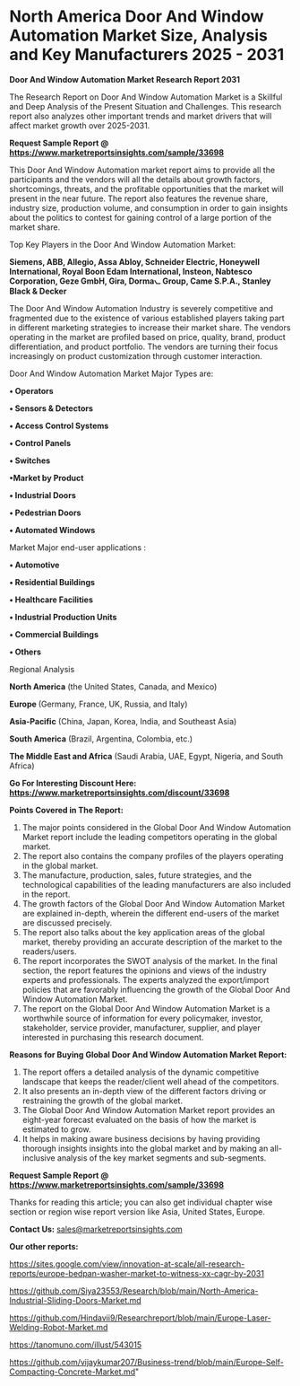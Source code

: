 # North America Door And Window Automation Market Size, Analysis and Key Manufacturers 2025 - 2031

<strong>Door And Window Automation Market Research Report 2031</strong>

The Research Report on Door And Window Automation Market is a Skillful and Deep Analysis of the Present Situation and Challenges. This research report also analyzes other important trends and market drivers that will affect market growth over 2025-2031.

<strong>Request Sample Report @ <a href=https://www.marketreportsinsights.com/sample/33698>https://www.marketreportsinsights.com/sample/33698</a></strong>

This Door And Window Automation market report aims to provide all the participants and the vendors will all the details about growth factors, shortcomings, threats, and the profitable opportunities that the market will present in the near future. The report also features the revenue share, industry size, production volume, and consumption in order to gain insights about the politics to contest for gaining control of a large portion of the market share.

Top Key Players in the Door And Window Automation Market:

<strong>Siemens, ABB, Allegio, Assa Abloy, Schneider Electric, Honeywell International, Royal Boon Edam International, Insteon, Nabtesco Corporation, Geze GmbH, Gira, Dorma⦦ Group, Came S.P.A., Stanley Black & Decker</strong>

The Door And Window Automation Industry is severely competitive and fragmented due to the existence of various established players taking part in different marketing strategies to increase their market share. The vendors operating in the market are profiled based on price, quality, brand, product differentiation, and product portfolio. The vendors are turning their focus increasingly on product customization through customer interaction.

Door And Window Automation Market Major Types are:

<strong>•  Operators

•  Sensors & Detectors

•  Access Control Systems

•  Control Panels

•  Switches

•Market by Product

•  Industrial Doors

•  Pedestrian Doors

•  Automated Windows</strong>

Market Major end-user applications :

<strong>•  Automotive

•  Residential Buildings

•  Healthcare Facilities

•  Industrial Production Units

•  Commercial Buildings

•  Others</strong>

Regional Analysis

</u><strong><b>North America</b></strong> (the United States, Canada, and Mexico)

<strong><b>Europe </b></strong>(Germany, France, UK, Russia, and Italy)

<strong><b>Asia-Pacific</b></strong> (China, Japan, Korea, India, and Southeast Asia)

<strong><b>South America</b></strong> (Brazil, Argentina, Colombia, etc.)

<strong><b>The Middle East and Africa</b></strong> (Saudi Arabia, UAE, Egypt, Nigeria, and South Africa)

<strong>Go For Interesting Discount Here: <a href=https://www.marketreportsinsights.com/discount/33698>https://www.marketreportsinsights.com/discount/33698</a></strong>

<strong>Points Covered in The Report:</strong>
<ol>
  <li>The major points considered in the Global Door And Window Automation Market report include the leading competitors operating in the global market.</li>
  <li>The report also contains the company profiles of the players operating in the global market.</li>
  <li>The manufacture, production, sales, future strategies, and the technological capabilities of the leading manufacturers are also included in the report.</li>
  <li>The growth factors of the Global Door And Window Automation Market are explained in-depth, wherein the different end-users of the market are discussed precisely.</li>
  <li>The report also talks about the key application areas of the global market, thereby providing an accurate description of the market to the readers/users.</li>
  <li>The report incorporates the SWOT analysis of the market. In the final section, the report features the opinions and views of the industry experts and professionals. The experts analyzed the export/import policies that are favorably influencing the growth of the Global Door And Window Automation Market.</li>
  <li>The report on the Global Door And Window Automation Market is a worthwhile source of information for every policymaker, investor, stakeholder, service provider, manufacturer, supplier, and player interested in purchasing this research document.</li>
</ol>
<strong>Reasons for Buying Global Door And Window Automation Market Report:</strong>

<ol>
  <li>The report offers a detailed analysis of the dynamic competitive landscape that keeps the reader/client well ahead of the competitors.</li>
  <li>It also presents an in-depth view of the different factors driving or restraining the growth of the global market.</li>
  <li>The Global Door And Window Automation Market report provides an eight-year forecast evaluated on the basis of how the market is estimated to grow.</li>
  <li>It helps in making aware business decisions by having providing thorough insights insights into the global market and by making an all-inclusive analysis of the key market segments and sub-segments.</li>
</ol>
<strong>Request Sample Report @ <a href=https://www.marketreportsinsights.com/sample/33698>https://www.marketreportsinsights.com/sample/33698</a></strong>


Thanks for reading this article; you can also get individual chapter wise section or region wise report version like Asia, United States, Europe.

<strong>Contact Us:</strong>
sales@marketreportsinsights.com

<strong>Our other reports:</strong>

<a href=https://sites.google.com/view/innovation-at-scale/all-research-reports/europe-bedpan-washer-market-to-witness-xx-cagr-by-2031>https://sites.google.com/view/innovation-at-scale/all-research-reports/europe-bedpan-washer-market-to-witness-xx-cagr-by-2031</a>

<a href=https://github.com/Siya23553/Research/blob/main/North-America-Industrial-Sliding-Doors-Market.md>https://github.com/Siya23553/Research/blob/main/North-America-Industrial-Sliding-Doors-Market.md</a>

<a href=https://github.com/Hindavii9/Researchreport/blob/main/Europe-Laser-Welding-Robot-Market.md>https://github.com/Hindavii9/Researchreport/blob/main/Europe-Laser-Welding-Robot-Market.md</a>

<a href=https://tanomuno.com/illust/543015>https://tanomuno.com/illust/543015</a>

<a href=https://github.com/vijaykumar207/Business-trend/blob/main/Europe-Self-Compacting-Concrete-Market.md>https://github.com/vijaykumar207/Business-trend/blob/main/Europe-Self-Compacting-Concrete-Market.md</a>"
